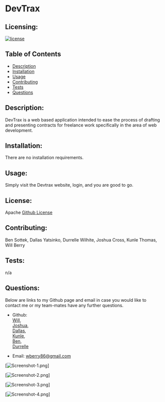 # DevTrax


  ## Licensing:
  [![license](https://img.shields.io/badge/license-Apache-blue)](https://shields.io)
  ## Table of Contents 
  - [Description](#description)
  - [Installation](#installation)
  - [Usage](#usage)
  - [Contributing](#contributing)
  - [Tests](#tests)
  - [Questions](#questions)
  ## Description:
  DevTrax is a web based application intended to ease the process of drafting and presenting contracts for freelance work specifically in the area of web development.  
  
  ## Installation:
  There are no installation requirements.
  ## Usage:
  Simply visit the Devtrax website, login, and you are good to go.
  ## License:
  Apache
  [Github License](Apache)
  ## Contributing:
  Ben Sottek, Dallas Yatsinko, Durrelle Wilhite, Joshua Cross, Kunle Thomas, Will Berry
  ## Tests:
  n/a
  ## Questions:
  Below are links to my Github page and email in case you would like to contact me or my team-mates have any further questions.

  - Github: <br>[Will](https://github.com/wberry86),<br>
            [Joshua](https://github.com/joshuacross),<br>
            [Dallas](https://github.com/okni-c),<br>
            [Kunle](https://github.com/akt47),<br>
            [Ben](https://github.com/bsottek),<br>
            [Durrelle](https://github.com/Wilhite27)
            
  - Email: wberry86@gmail.com


[![Screenshot-1.png]()]

[![Screenshot-2.png]()]

[![Screenshot-3.png]()]

[![Screenshot-4.png]()]
